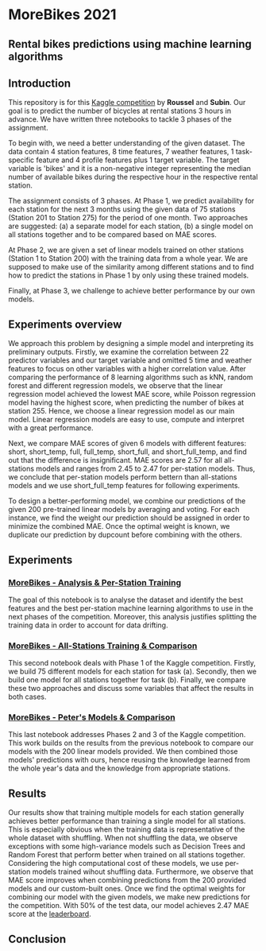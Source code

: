 # MoreBikes 2021
## Rental bikes predictions using machine learning algorithms

## Introduction

This repository is for this [Kaggle competition](https://www.kaggle.com/c/morebikes2021/overview) by __Roussel__ and __Subin__. Our goal is to predict the number of bicycles at rental stations 3 hours in advance. We have written three notebooks to tackle 3 phases of the assignment.

To begin with, we need a better understanding of the given dataset. The data contain 4 station features, 8 time features, 7 weather features, 1 task-specific feature and 4 profile features plus 1 target variable. The target variable is 'bikes' and it is a non-negative integer representing the median number of available bikes during the respective hour in the respective rental station.

The assignment consists of 3 phases. At Phase 1, we predict availability for each station for the next 3 months using the given data of 75 stations (Station 201 to Station 275) for the period of one month. Two approaches are suggested: (a) a separate model for each station, (b) a single model on all stations together and to be compared based on MAE scores.

At Phase 2, we are given a set of linear models trained on other stations (Station 1 to Station 200) with the training data from a whole year. We are supposed to make use of the similarity among different stations and to find how to predict the stations in Phase 1 by only using these trained models. 

Finally, at Phase 3, we challenge to achieve better performance by our own models.


## Experiments overview

We approach this problem by designing a simple model and interpreting its preliminary outputs. Firstly, we examine the correlation between 22 predictor variables and our target variable and omitted 5 time and weather features to focus on other variables with a higher correlation value. After comparing the performance of 8 learning algorithms such as kNN, random forest and different regression models, we observe that the linear regression model achieved the lowest MAE score, while Poisson regression model having the highest score, when predicting the number of bikes at station 255. Hence, we choose a linear regression model as our main model. Linear regression models are easy to use, compute and interpret with a great performance. 

Next, we compare MAE scores of given 6 models with different features: short, short_temp, full, full_temp, short_full, and short_full_temp, and find out that the difference is insignificant. MAE scores are 2.57 for all all-stations models and ranges from 2.45 to 2.47 for per-station models. Thus, we conclude that per-station models perform bettern than all-stations models and we use short_full_temp features for following experiments.

To design a better-performing model, we combine our predictions of the given 200 pre-trained linear models by averaging and voting. For each instance, we find the weight our prediction should be assigned in order to minimize the combined MAE. Once the optimal weight is known, we duplicate our prediction by dupcount before combining with the others.

## Experiments

### [MoreBikes - Analysis & Per-Station Training](https://www.kaggle.com/desmondrn/morebikes-analysis-per-station-training)
The goal of this notebook is to analyse the dataset and identify the best features and the best per-station machine learning algorithms to use in the next phases of the competition. Moreover, this analysis justifies splitting the training data in order to account for data drifting.

### [MoreBikes - All-Stations Training & Comparison](https://www.kaggle.com/desmondrn/morebikes-all-stations-training-comparison)
This second notebook deals with Phase 1 of the Kaggle competition. Firstly, we build 75 different models for each station for task (a). Secondly, then we build one model for all stations together for task (b). Finally, we compare these two approaches and discuss some variables that affect the results in both cases.

### [MoreBikes - Peter's Models & Comparison](https://www.kaggle.com/desmondrn/morebikes-peter-s-models-comparison)
This last notebook addresses Phases 2 and 3 of the Kaggle competition. This work builds on the results from the previous notebook to compare our models with the 200 linear models provided. We then combined those models' predictions with ours, hence reusing the knowledge learned from the whole year's data and the knowledge from appropriate stations.


## Results

Our results show that training multiple models for each station generally achieves better performance than training a single model for all stations. This is especially obvious when the training data is representative of the whole dataset with shuffling. When not shuffling the data, we observe exceptions with some high-variance models such as Decision Trees and Random Forest that perform better when trained on all stations together. Considering the high computational cost of these models, we use per-station models trained wihout shuffling data. Furthermore, we observe that MAE score improves when combining predictions from the 200 provided models and our custom-built ones. Once we find the optimal weights for combining our model with the given models, we make new predictions for the competition. With 50% of the test data, our model achieves 2.47 MAE score at the [leaderboard](https://www.kaggle.com/c/morebikes2021/leaderboard).

## Conclusion

